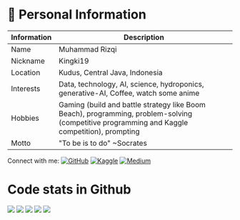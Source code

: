 # 👤 Personal Information
| Information | Description |
| ----------- | ----------- |
| Name | Muhammad Rizqi |
| Nickname | Kingki19 |
| Location | Kudus, Central Java, Indonesia |
| Interests | Data, technology, AI, science, hydroponics, generative-AI, Coffee, watch some anime |
| Hobbies | Gaming (build and battle strategy like Boom Beach), programming, problem-solving (competitive programming and Kaggle competition), prompting | 
| Motto | "To be is to do" ~Socrates |

Connect with me:
[![GitHub](https://img.shields.io/badge/GitHub-Kingki19-blue?logo=github)](https://github.com/Kingki19) [![Kaggle](https://img.shields.io/badge/Kaggle-kingki19-blue?logo=kaggle)](https://www.kaggle.com/kingki19) [![Medium](https://img.shields.io/badge/Medium-Muhammad%20Rizqi-blue?logo=medium)](https://medium.com/@mrizqi6061)

# Code stats in Github
![](http://github-profile-summary-cards.vercel.app/api/cards/profile-details?username=Kingki19&theme=nord_bright)
![](http://github-profile-summary-cards.vercel.app/api/cards/repos-per-language?username=Kingki19&theme=nord_bright)
![](http://github-profile-summary-cards.vercel.app/api/cards/most-commit-language?username=Kingki19&theme=nord_bright)
![](http://github-profile-summary-cards.vercel.app/api/cards/stats?username=Kingki19&theme=nord_bright)
![](http://github-profile-summary-cards.vercel.app/api/cards/productive-time?username=Kingki19&theme=nord_bright&utcOffset=8)
<!--
**Kingki19/Kingki19** is a ✨ _special_ ✨ repository because its `README.md` (this file) appears on your GitHub profile.

Here are some ideas to get you started:

- 🔭 I’m currently working on ...
- 🌱 I’m currently learning ...
- 👯 I’m looking to collaborate on ...
- 🤔 I’m looking for help with ...
- 💬 Ask me about ...
- 📫 How to reach me: ...
- 😄 Pronouns: ...
- ⚡ Fun fact: ...
-->
